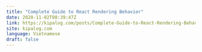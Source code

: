```yaml
---
title: "Complete Guide to React Rendering Behavior"
date: 2020-11-02T08:39:47Z
link: https://kipalog.com/posts/Complete-Guide-to-React-Rendering-Behavior?utm_medium=RSS&utm_source=news.12bit.vn
site: kipalog.com
language: Vietnamese
draft: false
---
```

